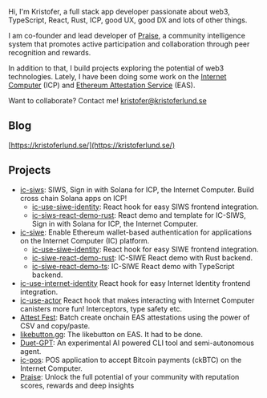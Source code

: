 Hi, I'm Kristofer, a full stack app developer passionate about web3, TypeScript, React, Rust, ICP, good UX, good DX and lots of other things.

I am co-founder and lead developer of [Praise](https://givepraise.xyz/), a community intelligence system that promotes active participation and collaboration through peer recognition and rewards.

In addition to that, I build projects exploring the potential of web3 technologies. Lately, I have been doing some work on the [Internet Computer](https://internetcomputer.org/) (ICP) and [Ethereum Attestation Service](https://easscan.org/) (EAS).

Want to collaborate? Contact me! [kristofer@kristoferlund.se](mailto:kristofer@kristoferlund.se)

## Blog

[https://kristoferlund.se/](https://kristoferlund.se/)

## Projects

- [ic-siws](https://github.com/kristoferlund/ic-siws): SIWS, Sign in with Solana for ICP, the Internet Computer. Build cross chain Solana apps on ICP!
  - [ic-use-siwe-identity](https://github.com/kristoferlund/ic-siws/tree/main/packages/ic-use-siws-identity): React hook for easy SIWS frontend integration.
  - [ic-siws-react-demo-rust](https://github.com/kristoferlund/ic-siws-react-demo-rust): React demo and template for IC-SIWS, Sign in with Solana for ICP, the Internet Computer.
- [ic-siwe](https://github.com/kristoferlund/ic-siwe): Enable Ethereum wallet-based authentication for applications on the Internet Computer (IC) platform.
  - [ic-use-siwe-identity](https://github.com/kristoferlund/ic-siwe/tree/main/packages/ic-use-siwe-identity): React hook for easy SIWE frontend integration.
  - [ic-siwe-react-demo-rust](https://github.com/kristoferlund/ic-siwe-react-demo-rust): IC-SIWE React demo with Rust backend.
  - [ic-siwe-react-demo-ts](https://github.com/kristoferlund/ic-siwe-react-demo-ts): IC-SIWE React demo with TypeScript backend.
- [ic-use-internet-identity](https://github.com/kristoferlund/ic-use-internet-identity) React hook for easy Internet Identity frontend integration.
- [ic-use-actor](https://github.com/kristoferlund/ic-use-actor) React hook that makes interacting with Internet Computer canisters more fun! Interceptors, type safety etc.
- [Attest Fest](https://github.com/kristoferlund/attest-fest): Batch create onchain EAS attestations using the power of CSV and copy/paste.
- [likebutton.gg](https://github.com/kristoferlund/likebutton): The likebutton on EAS. It had to be done.
- [Duet-GPT](https://github.com/kristoferlund/duet-gpt): An experimental AI powered CLI tool and semi-autonomous agent.
- [ic-pos](https://github.com/kristoferlund/ic-pos): POS application to accept Bitcoin payments (ckBTC) on the Internet Computer.
- [Praise](https://givepraise.xyz/): Unlock the full potential of your community with reputation scores, rewards and deep insights

<!--
**kristoferlund/kristoferlund** is a ✨ _special_ ✨ repository because its `README.md` (this file) appears on your GitHub profile.

Here are some ideas to get you started:

- 🔭 I’m currently working on ...
- 🌱 I’m currently learning ...
- 👯 I’m looking to collaborate on ...
- 🤔 I’m looking for help with ...
- 💬 Ask me about ...
- 📫 How to reach me: ...
- 😄 Pronouns: ...
- ⚡ Fun fact: ...
-->
